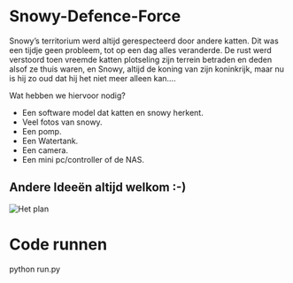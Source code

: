 # Snowy-Defence-Force
Snowy’s territorium werd altijd gerespecteerd door andere katten. Dit was een tijdje geen probleem, tot op een dag alles veranderde. De rust werd verstoord toen vreemde katten plotseling zijn terrein betraden en deden alsof ze thuis waren, en Snowy, altijd de koning van zijn koninkrijk, maar nu is hij zo oud dat hij het niet meer alleen kan....


Wat hebben we hiervoor nodig?
- Een software model dat katten en snowy herkent.
- Veel fotos van snowy.
- Een pomp.
- Een Watertank.
- Een camera.
- Een mini pc/controller of de NAS.

## Andere Ideeën altijd welkom :-)

![Het plan](https://github.com/user-attachments/assets/b279f905-6e14-44b2-a44d-06d1281f9376)


# Code runnen
python run.py
